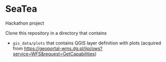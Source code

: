 # SeaTea
Hackathon project

Clone this repository in a directory that contains
 - `gis_data/plots` that contains QGIS layer definition with plots (acquired from https://geoportal-wms.dg.pl/iip/ows?service=WFS&request=GetCapabilities)
